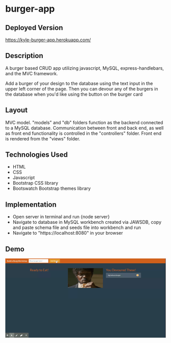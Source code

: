 # burger-app

## Deployed Version

https://kyle-burger-app.herokuapp.com/

## Description

A burger based CRUD app utilizing javascript, MySQL, express-handlebars, and the MVC framework.

Add a burger of your design to the database using the text input in the upper left corner of the page. Then you can devour any of the
burgers in the database when you'd like using the button on the burger card

## Layout

MVC model. "models" and "db" folders function as the backend connected to a MySQL database. Communication between front and back end, as well as front end functionality is controlled in the "controllers" folder. Front end is rendered from the "views" folder.

## Technologies Used

- HTML
- CSS
- Javascript
- Bootstrap CSS library
- Bootswatch Bootstrap themes library

## Implementation

- Open server in terminal and run {node server}
- Navigate to database in MySQL workbench created via JAWSDB, copy and paste schema file and seeds file into workbench and run
- Navigate to "https://localhost:8080" in your browser

## Demo

<img src="./public/assets/img/burgerApp.gif"/>